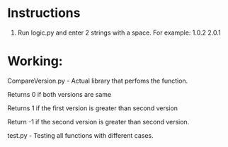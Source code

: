 # Instructions

1. Run logic.py and enter 2 strings with a space. For example: 1.0.2 2.0.1

# Working:

CompareVersion.py - Actual library that perfoms the function.

Returns 0 if both versions are same

Returns 1 if the first version is greater than second version

Return -1 if the second version is greater than second version.

test.py - Testing all functions with different cases.

